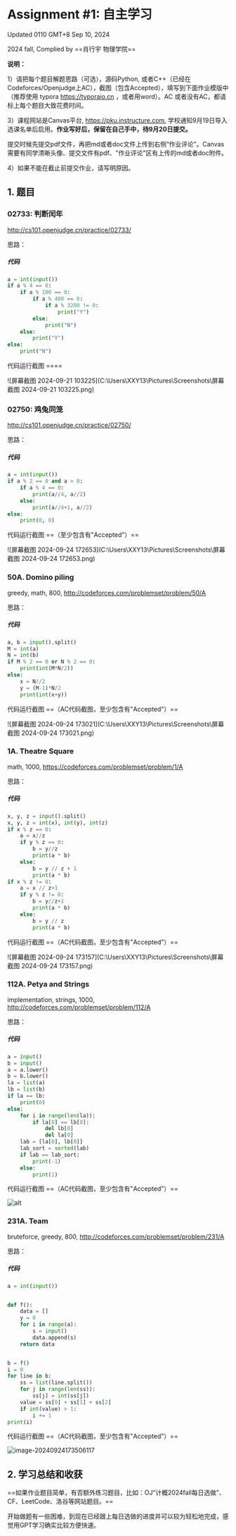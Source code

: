 # Assignment #1: 自主学习

Updated 0110 GMT+8 Sep 10, 2024

2024 fall, Complied by ==肖行宇 物理学院==



**说明：**

1）请把每个题目解题思路（可选），源码Python, 或者C++（已经在Codeforces/Openjudge上AC），截图（包含Accepted），填写到下面作业模版中（推荐使用 typora https://typoraio.cn ，或者用word）。AC 或者没有AC，都请标上每个题目大致花费时间。

3）课程网站是Canvas平台, https://pku.instructure.com, 学校通知9月19日导入选课名单后启用。**作业写好后，保留在自己手中，待9月20日提交。**

提交时候先提交pdf文件，再把md或者doc文件上传到右侧“作业评论”。Canvas需要有同学清晰头像、提交文件有pdf、"作业评论"区有上传的md或者doc附件。

4）如果不能在截止前提交作业，请写明原因。



## 1. 题目

### 02733: 判断闰年

http://cs101.openjudge.cn/practice/02733/



思路：



##### 代码

```python
a = int(input())
if a % 4 == 0:
    if a % 100 == 0:
        if a % 400 == 0:
            if a % 3200 != 0:
                print("Y")
        else:
            print("N")
    else:
        print("Y")
else:
    print("N")


```



代码运行截图 ====

![屏幕截图 2024-09-21 103225](C:\Users\XXY13\Pictures\Screenshots\屏幕截图 2024-09-21 103225.png)



### 02750: 鸡兔同笼

http://cs101.openjudge.cn/practice/02750/



思路：



##### 代码

```python
a = int(input())
if a % 2 == 0 and a > 0:
    if a % 4 == 0:
        print(a//4, a//2)
    else:
        print(a//4+1, a//2)
else:
    print(0, 0)


```



代码运行截图 ==（至少包含有"Accepted"）==

![屏幕截图 2024-09-24 172653](C:\Users\XXY13\Pictures\Screenshots\屏幕截图 2024-09-24 172653.png)



### 50A. Domino piling

greedy, math, 800, http://codeforces.com/problemset/problem/50/A



思路：



##### 代码

```python
a, b = input().split()
M = int(a)
N = int(b)
if M % 2 == 0 or N % 2 == 0:
    print(int(M*N/2))
else:
    x = N//2
    y = (M-1)*N/2
    print(int(x+y))


```



代码运行截图 ==（AC代码截图，至少包含有"Accepted"）==

![屏幕截图 2024-09-24 173021](C:\Users\XXY13\Pictures\Screenshots\屏幕截图 2024-09-24 173021.png)



### 1A. Theatre Square

math, 1000, https://codeforces.com/problemset/problem/1/A



思路：



##### 代码

```python
x, y, z = input().split()
x, y, z = int(x), int(y), int(z)
if x % z == 0:
    a = x//z
    if y % z == 0:
        b = y//z
        print(a * b)
    else:
        b = y // z + 1
        print(a * b)
if x % z != 0:
    a = x // z+1
    if y % z != 0:
        b = y//z+1
        print(a * b)
    else:
        b = y // z
        print(a * b)


```



代码运行截图 ==（AC代码截图，至少包含有"Accepted"）==

![屏幕截图 2024-09-24 173157](C:\Users\XXY13\Pictures\Screenshots\屏幕截图 2024-09-24 173157.png)



### 112A. Petya and Strings

implementation, strings, 1000, http://codeforces.com/problemset/problem/112/A



思路：



##### 代码

```python
a = input()
b = input()
a = a.lower()
b = b.lower()
la = list(a)
lb = list(b)
if la == lb:
    print(0)
else:
    for i in range(len(la)):
        if la[0] == lb[0]:
            del lb[0]
            del la[0]
    lab = [la[0], lb[0]]
    lab_sort = sorted(lab)
    if lab == lab_sort:
        print(-1)
    else:
        print(1)


```



代码运行截图 ==（AC代码截图，至少包含有"Accepted"）==

![alt](C:\Users\XXY13\AppData\Roaming\Typora\typora-user-images\image-20240924173341733.png)



### 231A. Team

bruteforce, greedy, 800, http://codeforces.com/problemset/problem/231/A



思路：



##### 代码

```python
a = int(input())


def f():
    data = []
    y = 0
    for i in range(a):
        s = input()
        data.append(s)
    return data


b = f()
i = 0
for line in b:
    ss = list(line.split())
    for j in range(len(ss)):
        ss[j] = int(ss[j])
    value = ss[0] + ss[1] + ss[2]
    if int(value) > 1:
        i += 1
print(i)


```



代码运行截图 ==（AC代码截图，至少包含有"Accepted"）==

![image-20240924173506117](C:\Users\XXY13\AppData\Roaming\Typora\typora-user-images\image-20240924173506117.png)



## 2. 学习总结和收获

==如果作业题目简单，有否额外练习题目，比如：OJ“计概2024fall每日选做”、CF、LeetCode、洛谷等网站题目。==

开始做题有一些困难，到现在已经跟上每日选做的进度并可以较为轻松地完成，感觉用GPT学习确实比较方便快速。



